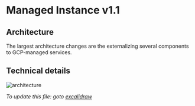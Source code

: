 
# Managed Instance v1.1

## Architecture

The largest architecture changes are the externalizing several components to
GCP-managed services.



## Technical details

![architecture](https://storage.googleapis.com/sourcegraph-assets/managed-instances-architecture-v1.1.png)

*To update this file: goto
[excalidraw](https://app.excalidraw.com/s/4Dr1S6qmmY7/32zlotHc5bx)*
